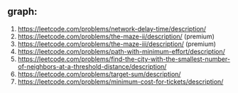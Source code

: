 ## graph:
1. https://leetcode.com/problems/network-delay-time/description/
2. https://leetcode.com/problems/the-maze-ii/description/ (premium)
3. https://leetcode.com/problems/the-maze-iii/description/ (premium)
4. https://leetcode.com/problems/path-with-minimum-effort/description/
5. https://leetcode.com/problems/find-the-city-with-the-smallest-number-of-neighbors-at-a-threshold-distance/description/
6. https://leetcode.com/problems/target-sum/description/
7. https://leetcode.com/problems/minimum-cost-for-tickets/description/